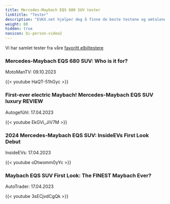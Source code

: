 ```yaml
---
title: Mercedes-Maybach EQS 680 SUV tester
linktitle: "Tester"
description: "EVKX.net hjelper deg å finne de beste testene og omtalene av denne modellen. "
weight: 80
hidden: true
navicon: bi-person-video2
---
```

Vi har samlet tester fra våre [favoritt elbiltestere](../../../../guides/evreviewers/)

<div class="container text-center shadow p-2 pe-4 mb-5 bg-body-tertiary rounded border">
<h3>Mercedes-Maybach EQS 680 SUV: Who is it for?</h3>
<p>MotoManTV: 09.10.2023</p>

{{< youtube HaQT-51hGyc >}}

</div>
<div class="container text-center shadow p-2 pe-4 mb-5 bg-body-tertiary rounded border">
<h3>First-ever electric Maybach! Mercedes-Maybach EQS SUV luxury REVIEW</h3>
<p>Autogefûhl: 17.04.2023</p>

{{< youtube EkGVi_JiV7M >}}

</div>
<div class="container text-center shadow p-2 pe-4 mb-5 bg-body-tertiary rounded border">
<h3>2024 Mercedes-Maybach EQS SUV: InsideEVs First Look Debut</h3>
<p>InsideEVs: 17.04.2023</p>

{{< youtube oDtwomm0yYc >}}

</div>
<div class="container text-center shadow p-2 pe-4 mb-5 bg-body-tertiary rounded border">
<h3>Maybach EQS SUV First Look: The FINEST Maybach Ever?</h3>
<p>AutoTrader: 17.04.2023</p>

{{< youtube 3sECjvdCgQk >}}

</div>
